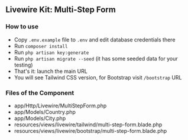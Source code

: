## Livewire Kit: Multi-Step Form


### How to use

- Copy `.env.example` file to `.env` and edit database credentials there
- Run `composer install`
- Run `php artisan key:generate`
- Run `php artisan migrate --seed` (it has some seeded data for your testing)
- That's it: launch the main URL
- You will see Tailwind CSS version, for Bootstrap visit `/bootstrap` URL


### Files of the Component

- app/Http/Livewire/MultiStepForm.php
- app/Models/Country.php
- app/Models/City.php
- resources/views/livewire/tailwind/multi-step-form.blade.php
- resources/views/livewire/bootstrap/multi-step-form.blade.php
